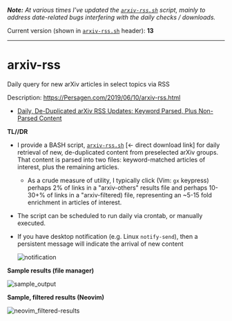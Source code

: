 ***Note:** At various times I've updated the [`arxiv-rss.sh`](https://github.com/victoriastuart/arxiv-rss/blob/master/arxiv-rss.sh) script, mainly to address date-related bugs interfering with the daily checks / downloads.*

Current version (shown in [`arxiv-rss.sh`](https://github.com/victoriastuart/arxiv-rss/blob/master/arxiv-rss.sh) header): **13**

---

# arxiv-rss
Daily query for new arXiv articles in select topics via RSS

Description: https://Persagen.com/2019/06/10/arxiv-rss.html

  * [Daily, De-Duplicated arXiv RSS Updates: Keyword Parsed, Plus Non-Parsed Content](https://persagen.com/2019/06/10/arxiv-rss.html)

**TL//DR**

* I provide a BASH script, [`arxiv-rss.sh`](https://persagen.com/files/misc/arxiv-rss.sh) [&larr; direct download link] for daily retrieval of new, de-duplicated content from preselected arXiv groups.  That content is parsed into two files: keyword-matched articles of interest, plus the remaining articles.

  * As a crude measure of utility, I typically click (Vim: `gx` keypress) perhaps 2% of links in a "arxiv-others" results file and perhaps 10-30+% of links in a "arxiv-filtered) file, representing an ~5-15 fold enrichment in articles of interest.

* The script can be scheduled to run daily via crontab, or manually executed.

* If you have desktop notification (e.g. Linux `notify-send`), then a persistent message will indicate the arrival of new content

    ![notification](https://persagen.com/files/misc/arXiv-RSS-notify-send2.png)

**Sample results (file manager)**

![sample_output](https://persagen.com/files/misc/arxiv-rss-Krusader.png)

**Sample, filtered results (Neovim)**

![neovim_filtered-results](https://persagen.com/files/misc/arxiv-rss-in_Neovim.png)
